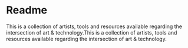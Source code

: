 # Readme

This is a collection of artists, tools and resources available regarding the intersection of art & technology.This is a collection of artists, tools and resources available regarding the intersection of art & technology.

